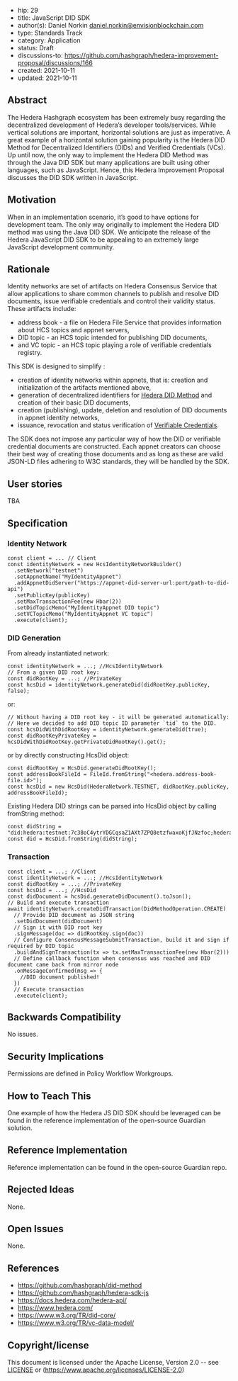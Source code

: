 - hip: 29
- title: JavaScript DID SDK
- author(s): Daniel Norkin <daniel.norkin@envisionblockchain.com>
- type: Standards Track
- category: Application
- status: Draft
- discussions-to: https://github.com/hashgraph/hedera-improvement-proposal/discussions/166
- created: 2021-10-11
- updated: 2021-10-11

## Abstract

The Hedera Hashgraph ecosystem has been extremely busy regarding the decentralized development of Hedera’s developer tools/services. While vertical solutions are important, horizontal solutions are just as imperative. A great example of a horizontal solution gaining popularity is the Hedera DID Method for Decentralized Identifiers (DIDs) and Verified Credentials (VCs). Up until now, the only way to implement the Hedera DID Method was through the Java DID SDK but many applications are built using other languages, such as JavaScript. Hence, this Hedera Improvement Proposal discusses the DID SDK written in JavaScript.

## Motivation

When in an implementation scenario, it’s good to have options for development team. The only way originally to implement the Hedera DID method was using the Java DID SDK. We anticipate the release of the Hedera JavaScript DID SDK to be appealing to an extremely large JavaScript development community.

## Rationale

Identity networks are set of artifacts on Hedera Consensus Service that allow applications to share common channels to publish and resolve DID documents, issue verifiable credentials and control their validity status. These artifacts include:

- address book - a file on Hedera File Service that provides information about HCS topics and appnet servers,
- DID topic - an HCS topic intended for publishing DID documents,
- and VC topic - an HCS topic playing a role of verifiable credentials registry.

This SDK is designed to simplify :

- creation of identity networks within appnets, that is: creation and initialization of the artifacts mentioned above,
- generation of decentralized identifiers for [Hedera DID Method][did-method-spec] and creation of their basic DID documents,
- creation (publishing), update, deletion and resolution of DID documents in appnet identity networks,
- issuance, revocation and status verification of [Verifiable Credentials][vc-data-model].

The SDK does not impose any particular way of how the DID or verifiable credential documents are constructed. Each appnet creators can choose their best way of creating those documents and as long as these are valid JSON-LD files adhering to W3C standards, they will be handled by the SDK.

## User stories

TBA

## Specification

### Identity Network
```
const client = ... // Client
const identityNetwork = new HcsIdentityNetworkBuilder()
  .setNetwork("testnet")
  .setAppnetName("MyIdentityAppnet")
  .addAppnetDidServer("https://appnet-did-server-url:port/path-to-did-api")
  .setPublicKey(publicKey)
  .setMaxTransactionFee(new Hbar(2))
  .setDidTopicMemo("MyIdentityAppnet DID topic")
  .setVCTopicMemo("MyIdentityAppnet VC topic")
  .execute(client);
```

### DID Generation
From already instantiated network:
```
const identityNetwork = ...; //HcsIdentityNetwork
// From a given DID root key:
const didRootKey = ...; //PrivateKey
const hcsDid = identityNetwork.generateDid(didRootKey.publicKey, false);
```
or:
```
// Without having a DID root key - it will be generated automatically:
// Here we decided to add DID topic ID parameter `tid` to the DID.
const hcsDidWithDidRootKey = identityNetwork.generateDid(true);
const didRootKeyPrivateKey = hcsDidWithDidRootKey.getPrivateDidRootKey().get();
```
or by directly constructing HcsDid object:
```
const didRootKey = HcsDid.generateDidRootKey();
const addressBookFileId = FileId.fromString("<hedera.address-book-file.id>");
const hcsDid = new HcsDid(HederaNetwork.TESTNET, didRootKey.publicKey, addressBookFileId);
```
Existing Hedera DID strings can be parsed into HcsDid object by calling fromString method:
```
const didString = "did:hedera:testnet:7c38oC4ytrYDGCqsaZ1AXt7ZPQ8etzfwaxoKjfJNzfoc;hedera:testnet:fid=0.0.1";
const did = HcsDid.fromString(didString);
```

### Transaction
```
const client = ...; //Client
const identityNetwork = ...; //HcsIdentityNetwork
const didRootKey = ...; //PrivateKey
const hcsDid = ...; //HcsDid
const didDocument = hcsDid.generateDidDocument().toJson();
// Build and execute transaction
await identityNetwork.createDidTransaction(DidMethodOperation.CREATE)
  // Provide DID document as JSON string
  .setDidDocument(didDocument)
  // Sign it with DID root key
  .signMessage(doc => didRootKey.sign(doc))
  // Configure ConsensusMessageSubmitTransaction, build it and sign if required by DID topic
  .buildAndSignTransaction(tx => tx.setMaxTransactionFee(new Hbar(2)))
  // Define callback function when consensus was reached and DID document came back from mirror node
  .onMessageConfirmed(msg => {
    //DID document published!
  })
  // Execute transaction
  .execute(client);
```

[did-method-spec]: https://github.com/hashgraph/did-method
[did-core]: https://www.w3.org/TR/did-core/
[vc-data-model]: https://www.w3.org/TR/vc-data-model/

## Backwards Compatibility

No issues.

## Security Implications

Permissions are defined in Policy Workflow Workgroups.

## How to Teach This

One example of how the Hedera JS DID SDK should be leveraged can be found in the reference implementation of the open-source Guardian solution.

## Reference Implementation

Reference implementation can be found in the open-source Guardian repo.

## Rejected Ideas

None.

## Open Issues

None.

## References

- <https://github.com/hashgraph/did-method>
- <https://github.com/hashgraph/hedera-sdk-js>
- <https://docs.hedera.com/hedera-api/>
- <https://www.hedera.com/>
- <https://www.w3.org/TR/did-core/>
- <https://www.w3.org/TR/vc-data-model/>

## Copyright/license

This document is licensed under the Apache License, Version 2.0 -- see [LICENSE](../LICENSE) or (https://www.apache.org/licenses/LICENSE-2.0)